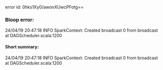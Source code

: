 error id: 0hks1Xy0/awonXUwcPFotg==
### Bloop error:

24/04/19 20:47:18 INFO SparkContext: Created broadcast 0 from broadcast at DAGScheduler.scala:1200
#### Short summary: 

24/04/19 20:47:18 INFO SparkContext: Created broadcast 0 from broadcast at DAGScheduler.scala:1200